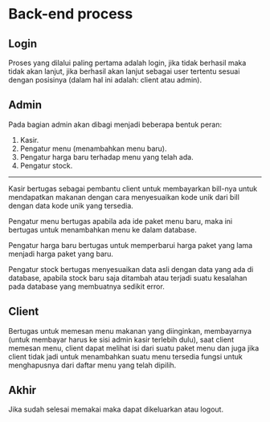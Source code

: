 # Back-end process

## Login
Proses yang dilalui paling pertama adalah login, jika tidak berhasil maka tidak akan lanjut, jika berhasil akan lanjut sebagai user
tertentu sesuai dengan posisinya (dalam hal ini adalah: client atau admin).

## Admin
Pada bagian admin akan dibagi menjadi beberapa bentuk peran:
 1. Kasir.
 1. Pengatur menu (menambahkan menu baru).
 1. Pengatur harga baru terhadap menu yang telah ada.
 1. Pengatur stock.
---
Kasir bertugas sebagai pembantu client untuk membayarkan bill-nya untuk mendapatkan makanan dengan cara menyesuaikan kode unik dari
bill dengan data kode unik yang tersedia.

Pengatur menu bertugas apabila ada ide paket menu baru, maka ini bertugas untuk menambahkan menu ke dalam database.

Pengatur harga baru bertugas untuk memperbarui harga paket yang lama menjadi harga paket yang baru.

Pengatur stock bertugas menyesuaikan data asli dengan data yang ada di database, apabila stock baru saja ditambah atau terjadi suatu
kesalahan pada database yang membuatnya sedikit error.

## Client
Bertugas untuk memesan menu makanan yang diinginkan, membayarnya (untuk membayar harus ke sisi admin kasir terlebih dulu), saat client memesan menu, client dapat melihat isi dari suatu paket menu dan juga jika client tidak jadi untuk menambahkan suatu menu tersedia fungsi untuk menghapusnya dari daftar menu yang telah dipilih.

## Akhir
Jika sudah selesai memakai maka dapat dikeluarkan atau logout.
